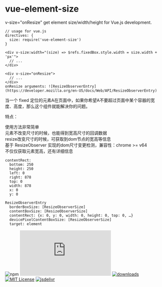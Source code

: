 # vue-element-size

v-size="onResize" get element size/width/height for Vue.js development.
```
// usage for vue.js
directives: {
  size: require('vue-element-size')
}

<div v-size:width="(size) => $refs.fixedBox.style.width = size.width + 'px'">
  // ...
</div>

<div v-size="onResize">
  // ...
</div>
onResize arguments: ![ResizeObserverEntry](https://developer.mozilla.org/en-US/docs/Web/API/ResizeObserverEntry)

```

当一个 fixed 定位的元素A在页面中，如果你希望A不要超过页面中某个容器的宽度、高度，那么这个组件就能解决你的问题。

特点：

使用方法非常简单  
元素不改变尺寸的时候，也能得到宽高尺寸的回调数据  
resize改变尺寸的时候，可获取到dom节点的宽高等信息  
基于 ResizeObserver 实现的dom尺寸变更检测，兼容性：chrome >= v64  
不仅仅获取元素宽高，还有详细信息  
```
contentRect:
  bottom: 250
  height: 250
  left: 0
  right: 878
  top: 0
  width: 878
  x: 0
  y: 0

ResizeObserverEntry
  borderBoxSize: [ResizeObserverSize]
  contentBoxSize: [ResizeObserverSize]
  contentRect: {x: 0, y: 0, width: 0, height: 0, top: 0, …}
  devicePixelContentBoxSize: [ResizeObserverSize]
  target: element
```

![npm](https://img.shields.io/npm/v/vue-element-size)
[![gzip size](http://img.badgesize.io/https://unpkg.com/vue-element-size/vvue-element-size.js?compression=gzip&label=gzip%20size&style=flat-square)](https://unpkg.com/vue-element-size/vvue-element-size.js)
[![downloads](https://img.shields.io/npm/dm/vue-element-size.svg?style=flat-square)](https://www.npmtrends.com/vue-element-size)
[![MIT License](https://img.shields.io/npm/l/vue-element-size.svg?style=flat-square)](https://github.com/fisker/vue-element-size/blob/master/license)
[![jsdelivr](https://data.jsdelivr.com/v1/package/npm/vue-element-size/badge)](https://www.jsdelivr.com/package/npm/vue-element-size)

